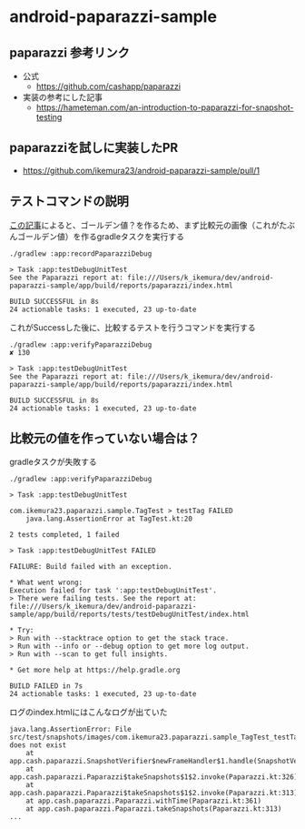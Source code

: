 # android-paparazzi-sample

## paparazzi 参考リンク
- 公式
  - https://github.com/cashapp/paparazzi
- 実装の参考にした記事
  - https://hameteman.com/an-introduction-to-paparazzi-for-snapshot-testing

## paparazziを試しに実装したPR
- https://github.com/ikemura23/android-paparazzi-sample/pull/1

## テストコマンドの説明

[この記事](https://hameteman.com/an-introduction-to-paparazzi-for-snapshot-testing)によると、ゴールデン値？を作るため、まず比較元の画像（これがたぶんゴールデン値）を作るgradleタスクを実行する

```
./gradlew :app:recordPaparazziDebug

> Task :app:testDebugUnitTest
See the Paparazzi report at: file:///Users/k_ikemura/dev/android-paparazzi-sample/app/build/reports/paparazzi/index.html

BUILD SUCCESSFUL in 8s
24 actionable tasks: 1 executed, 23 up-to-date

```

これがSuccessした後に、比較するテストを行うコマンドを実行する

```
./gradlew :app:verifyPaparazziDebug                                                                                                                                    ✘ 130 

> Task :app:testDebugUnitTest
See the Paparazzi report at: file:///Users/k_ikemura/dev/android-paparazzi-sample/app/build/reports/paparazzi/index.html

BUILD SUCCESSFUL in 8s
24 actionable tasks: 1 executed, 23 up-to-date
```

## 比較元の値を作っていない場合は？

gradleタスクが失敗する

```
./gradlew :app:verifyPaparazziDebug

> Task :app:testDebugUnitTest

com.ikemura23.paparazzi.sample.TagTest > testTag FAILED
    java.lang.AssertionError at TagTest.kt:20

2 tests completed, 1 failed

> Task :app:testDebugUnitTest FAILED

FAILURE: Build failed with an exception.

* What went wrong:
Execution failed for task ':app:testDebugUnitTest'.
> There were failing tests. See the report at: file:///Users/k_ikemura/dev/android-paparazzi-sample/app/build/reports/tests/testDebugUnitTest/index.html

* Try:
> Run with --stacktrace option to get the stack trace.
> Run with --info or --debug option to get more log output.
> Run with --scan to get full insights.

* Get more help at https://help.gradle.org

BUILD FAILED in 7s
24 actionable tasks: 1 executed, 23 up-to-date
```

ログのindex.htmlにはこんなログが出ていた

```
java.lang.AssertionError: File src/test/snapshots/images/com.ikemura23.paparazzi.sample_TagTest_testTag_tag.png does not exist
	at app.cash.paparazzi.SnapshotVerifier$newFrameHandler$1.handle(SnapshotVerifier.kt:46)
	at app.cash.paparazzi.Paparazzi$takeSnapshots$1$2.invoke(Paparazzi.kt:326)
	at app.cash.paparazzi.Paparazzi$takeSnapshots$1$2.invoke(Paparazzi.kt:313)
	at app.cash.paparazzi.Paparazzi.withTime(Paparazzi.kt:361)
	at app.cash.paparazzi.Paparazzi.takeSnapshots(Paparazzi.kt:313)
...
```
